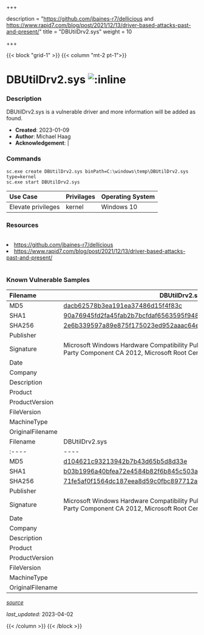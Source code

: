 +++

description = "https://github.com/jbaines-r7/dellicious and https://www.rapid7.com/blog/post/2021/12/13/driver-based-attacks-past-and-present/"
title = "DBUtilDrv2.sys"
weight = 10

+++


{{< block "grid-1" >}}
{{< column "mt-2 pt-1">}}


# DBUtilDrv2.sys ![:inline](/images/twitter_verified.png) 


### Description

DBUtilDrv2.sys is a vulnerable driver and more information will be added as found.

- **Created**: 2023-01-09
- **Author**: Michael Haag
- **Acknowledgement**:  | [](https://twitter.com/)

### Commands

```
sc.exe create DBUtilDrv2.sys binPath=C:\windows\temp\DBUtilDrv2.sys type=kernel
sc.exe start DBUtilDrv2.sys
```

| Use Case | Privilages | Operating System | 
|:---- | ---- | ---- |
| Elevate privileges | kernel | Windows 10 |

### Resources
<br>
<li><a href=" https://github.com/jbaines-r7/dellicious"> https://github.com/jbaines-r7/dellicious</a></li>
<li><a href=" https://www.rapid7.com/blog/post/2021/12/13/driver-based-attacks-past-and-present/"> https://www.rapid7.com/blog/post/2021/12/13/driver-based-attacks-past-and-present/</a></li>
<br>

### Known Vulnerable Samples

| Filename | DBUtilDrv2.sys |
|:---- | ---- | 
| MD5 | <a href="https://www.virustotal.com/gui/file/dacb62578b3ea191ea37486d15f4f83c">dacb62578b3ea191ea37486d15f4f83c</a> |
| SHA1 | <a href="https://www.virustotal.com/gui/file/90a76945fd2fa45fab2b7bcfdaf6563595f94891">90a76945fd2fa45fab2b7bcfdaf6563595f94891</a> |
| SHA256 | <a href="https://www.virustotal.com/gui/file/2e6b339597a89e875f175023ed952aaac64e9d20d457bbc07acf1586e7fe2df8">2e6b339597a89e875f175023ed952aaac64e9d20d457bbc07acf1586e7fe2df8</a> |
| Publisher |  |
| Signature | Microsoft Windows Hardware Compatibility Publisher, Microsoft Windows Third Party Component CA 2012, Microsoft Root Certificate Authority 2010   |
| Date |  |
| Company |  |
| Description |  |
| Product |  |
| ProductVersion |  |
| FileVersion |  |
| MachineType |  |
| OriginalFilename |  |
| Filename | DBUtilDrv2.sys |
|:---- | ---- | 
| MD5 | <a href="https://www.virustotal.com/gui/file/d104621c93213942b7b43d65b5d8d33e">d104621c93213942b7b43d65b5d8d33e</a> |
| SHA1 | <a href="https://www.virustotal.com/gui/file/b03b1996a40bfea72e4584b82f6b845c503a9748">b03b1996a40bfea72e4584b82f6b845c503a9748</a> |
| SHA256 | <a href="https://www.virustotal.com/gui/file/71fe5af0f1564dc187eea8d59c0fbc897712afa07d18316d2080330ba17cf009">71fe5af0f1564dc187eea8d59c0fbc897712afa07d18316d2080330ba17cf009</a> |
| Publisher |  |
| Signature | Microsoft Windows Hardware Compatibility Publisher, Microsoft Windows Third Party Component CA 2012, Microsoft Root Certificate Authority 2010   |
| Date |  |
| Company |  |
| Description |  |
| Product |  |
| ProductVersion |  |
| FileVersion |  |
| MachineType |  |
| OriginalFilename |  |



[*source*](https://github.com/magicsword-io/LOLDrivers/tree/main/yaml/dbutildrv2.sys.yml)

*last_updated:* 2023-04-02








{{< /column >}}
{{< /block >}}
